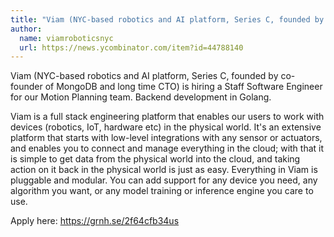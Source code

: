 ```yaml
---
title: "Viam (NYC-based robotics and AI platform, Series C, founded by co-founder of MongoDB and long time CTO) is hiring a Staff Software Engineer for our Motion Planning team. Backend development in Golang."
author:
  name: viamroboticsnyc
  url: https://news.ycombinator.com/item?id=44788140
---
```

Viam (NYC-based robotics and AI platform, Series C, founded by co-founder of MongoDB and long time CTO) is hiring a Staff Software Engineer for our Motion Planning team. Backend development in Golang.

Viam is a full stack engineering platform that enables our users to work with devices (robotics, IoT, hardware etc) in the physical world. It&#x27;s an extensive platform that starts with low-level integrations with any sensor or actuators, and enables you to connect and manage everything in the cloud; with that it is simple to get data from the physical world into the cloud, and taking action on it back in the physical world is just as easy.
Everything in Viam is pluggable and modular. You can add support for any device you need, any algorithm you want, or any model training or inference engine you care to use.

Apply here: <a href="https:&#x2F;&#x2F;grnh.se&#x2F;2f64cfb34us" rel="nofollow">https:&#x2F;&#x2F;grnh.se&#x2F;2f64cfb34us</a>
<JobApplication />

